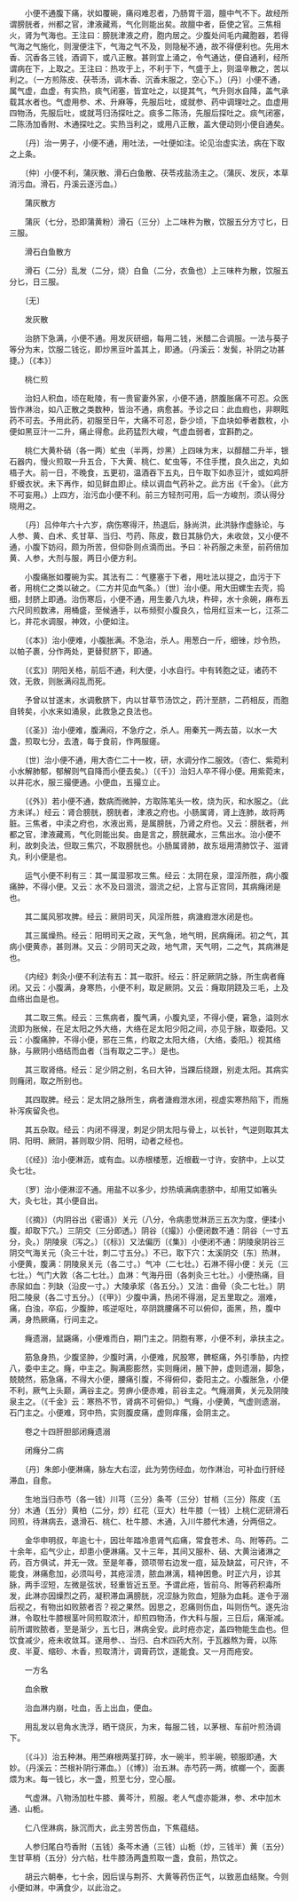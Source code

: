 <!-- { "loadSidebar": true } -->
　　小便不通腹下痛，状如覆碗，痛闷难忍者，乃肠胃干涸，膻中气不下。故经所谓膀胱者，州都之官，津液藏焉，气化则能出矣。故膻中者，臣使之官。三焦相火，肾为气海也。王注曰：膀胱津液之府，胞内居之。少腹处间毛内藏胞器，若得气海之气施化，则溲便注下，气海之气不及，则隐秘不通，故不得便利也。先用木香、沉香各三钱，酒调下，或八正散。甚则宜上涌之，令气通达，便自通利，经所谓病在下，上取之。王注曰：热攻于上，不利于下，气盛于上，则温辛散之，苦以利之。（一方煎陈皮、茯苓汤，调木香、沉香末服之，空心下。）〔丹〕小便不通，属气虚，血虚，有实热，痰气闭塞，皆宜吐之，以提其气，气升则水自降，盖气承载其水者也。气虚用参、术、升麻等，先服后吐，或就参、药中调理吐之。血虚用四物汤，先服后吐，或就芎归汤探吐之。痰多二陈汤，先服后探吐之。痰气闭塞，二陈汤加香附、木通探吐之。实热当利之，或用八正散，盖大便动则小便自通矣。

　　〔丹〕治一男子，小便不通，用吐法，一吐便如注。论见治虚实法，病在下取之上条。

　　〔仲〕小便不利，蒲灰散、滑石白鱼散、茯苓戎盐汤主之。（蒲灰、发灰，本草消污血。滑石，丹溪云逐污血。）

　　蒲灰散方

　　蒲灰（七分，恐即蒲黄粉）滑石（三分）上二味杵为散，饮服五分方寸匕，日三服。

　　滑石白鱼散方

　　滑石（二分）乱发（二分，烧）白鱼（二分，衣鱼也）上三味杵为散，饮服五分匕，日三服。

　　〔无〕

　　发灰散

　　治脐下急满，小便不通。用发灰研细，每用二钱，米醋二合调服。一法与葵子等分为末，饮服二钱讫，即炒黑豆叶盖其上，即通。（丹溪云：发鬓，补阴之功甚捷。）〔《本》〕

　　桃仁煎

　　治妇人积血，顷在毗陵，有一贵宦妻外家，小便不通，脐腹胀痛不可忍。众医皆作淋治，如八正散之类数种，皆治不通，病愈甚。予诊之曰：此血瘕也，非瞑眩药不可去。予用此药，初服至日午，大痛不可忍，卧少顷，下血块如拳者数枚，小便如黑豆汁一二升，痛止得愈。此药猛烈大峻，气虚血弱者，宜斟酌之。

　　桃仁大黄朴硝（各一两）虻虫（半两，炒黑）上四味为末，以醇醋二升半，银石器内，慢火煎取一升五合，下大黄、桃仁、虻虫等，不住手搅，良久出之，丸如梧子大。前一日，不晚食，五更初，温酒吞下五丸，日午取下如赤豆汁，或如鸡肝虾蟆衣状。未下再作，如见鲜血即止。续以调血气药补之。此方出《千金》。（此方不可妄用。）上四方，治污血小便不利。前三方轻剂可用，后一方峻剂，须认得分晓用之。

　　〔丹〕吕仲年六十六岁，病伤寒得汗，热退后，脉尚洪，此洪脉作虚脉论，与人参、黄、白术、炙甘草、当归、芍药、陈皮，数日其脉仍大，未收敛，又小便不通，小腹下妨闷，颇为所苦，但仰卧则点滴而出。予曰：补药服之未至，前药倍加黄、人参，大剂与服，两日小便方利。

　　小腹痛胀如覆碗为实。其法有二：气壅塞于下者，用吐法以提之，血污于下者，用桃仁之类以破之。（二方并见血气条。）〔世〕治小便。用大田螺生去壳，捣细，封脐上即通。治伤寒后，小便不通，用生姜八九块，杵碎，水十余碗，麻布五六尺同煎数沸，用桶盛，至候通手，以布频熨小腹良久，恰用红豆末一匕，江茶二匕，井花水调服，神效，小便如注。

　　〔《本》〕治小便难，小腹胀满。不急治，杀人。用葱白一斤，细锉，炒令热，以帕子裹，分作两处，更替熨脐下，即通。

　　〔《玄》〕阴阳关格，前后不通，利大便，小水自行。中有转胞之证，诸药不效，无救，则胀满闷乱而死。

　　予曾以甘遂末，水调敷脐下，内以甘草节汤饮之，药汁至脐，二药相反，而胞自转矣，小水来如涌泉，此救急之良法也。

　　〔《圣》〕治小便难，腹满闷，不急疗之，杀人。用秦艽一两去苗，以水一大盏，煎取七分，去渣，每于食前，作两服瘥。

　　〔世〕治小便不通，用大杏仁二十一枚，研，水调分作二服效。（杏仁、紫菀利小水解肺郁，郁解则气自降而小便去矣。）〔《千》〕治妇人卒不得小便。用紫菀末，以井花水，服三撮便通。小便血，五撮立止。

　　〔《外》〕若小便不通，数病而微肿，方取陈笔头一枚，烧为灰，和水服之。（此方未详。）经云：肾合膀胱，膀胱者，津液之府也。小肠属肾，肾上连肺，故将两脏。三焦者，中渎之府也，水液出焉，是属膀胱，乃肾之府也。又云：膀胱者，州都之官，津液藏焉，气化则能出矣。由是言之，膀胱藏水，三焦出水。治小便不利，故刺灸法，但取三焦穴，不取膀胱也。小肠属肾肺，故东垣用清肺饮子、滋肾丸，利小便是也。

　　运气小便不利有三：其一属湿邪攻三焦。经云：太阴在泉，湿淫所胜，病小腹痛肿，不得小便。又云：水不及曰涸流，涸流之纪，上宫与正宫同，其病癃闭是也。

　　其二属风邪攻脾。经云：厥阴司天，风淫所胜，病溏瘕泄水闭是也。

　　其三属燥热。经云：阳明司天之政，天气急，地气明，民病癃闭。初之气，其病小便黄赤，甚则淋。又云：少阴司天之政，地气肃，天气明，二之气，其病淋是也。

　　《内经》刺灸小便不利法有五：其一取肝。经云：肝足厥阴之脉，所生病者癃闭。又云：小腹满，身寒热，小便不利，取足厥阴。又云：癃取阴跷及三毛，上及血络出血是也。

　　其二取三焦。经云：三焦病者，腹气满，小腹丸坚，不得小便，窘急，溢则水流即为胀候，在足太阳之外大络，大络在足太阳少阳之间，亦见于脉，取委阳。又云：小腹痛肿，不得小便，邪在三焦，约取之太阳大络，（大络，委阳。）视其络脉，与厥阴小络结而血者（当有取之二字。）是也。

　　其三取肾络。经云：足少阴之别，名曰大钟，当踝后绕跟，别走太阳。其病实则癃闭，取之所别也。

　　其四取脾。经云：足太阴之脉所生，病者溏瘕泄水闭，视虚实寒热陷下，而施补泻疾留灸也。

　　其五杂取。经云：内闭不得溲，刺足少阴太阳与骨上，以长针，气逆则取其太阴、阳明、厥阴，甚则取少阴、阳明，动者之经也。

　　〔《经》〕治小便淋沥，或有血。以赤根楼葱，近根截一寸许，安脐中，上以艾灸七壮。

　　〔罗〕治小便淋涩不通。用盐不以多少，炒热填满病患脐中，却用艾如箸头大，灸七壮，其小便自出。

　　〔《摘》〕（内阴谷出《密语》）关元（八分，令病患觉淋沥三五次为度，便揉小腹，却取下穴。）三阴交（三分即透。）阴谷〔《撮》〕小便闭数不通：阴谷（一寸五分，灸。）阴陵泉（泻之。）〔《标》〕又法偏历〔《集》〕小便闭不通：阴陵泉阴谷三阴交气海关元（灸三十壮，刺二寸五分。）不已，取下穴：太溪阴交〔东〕热淋，小便黄，腹满：阴陵泉关元（各二寸。）气冲（二七壮。）石淋不得小便：关元（三七壮。）气门大敦（各二七壮。）血淋：气海丹田（各刺灸三七壮。）小便热痛，目赤尿如血：列缺（沿皮一寸。）大陵承浆（各五分。）又法：曲骨（灸二七壮。）阴阳二陵泉（各二寸五分。）〔《甲》〕少腹中满，热闭不得溺，足五里取之。溺难，痛，白浊，卒疝，少腹肿，咳逆呕吐，卒阴跳腰痛不可以俯仰，面黑，热，腹中满，身热厥痛，行间主之。

　　癃遗溺，鼠鼷痛，小便难而白，期门主之。阴胞有寒，小便不利，承扶主之。

　　筋急身热，少腹坚肿，少腹时满，小便难，尻股寒，髀枢痛，外引季胁，内控八，委中主之。癃，中主之。胸满膨膨然，实则癃闭，腋下肿，虚则遗溺，脚急，兢兢然，筋急痛，不得大小便，腰痛引腹，不得俯仰，委阳主之。小腹胀急，小便不利，厥气上头巅，满谷主之。劳痹小便赤难，前谷主之。气癃溺黄，关元及阴陵泉主之。（《千金》云：寒热不节，肾病不可俯仰。）气癃，小便黄，气虚则遗溺，石门主之。小便难，窍中热，实则腹皮痛，虚则痒瘙，会阴主之。

　　卷之十四肝胆部闭癃遗溺

　　闭癃分二病

　　〔丹〕朱郎小便淋痛，脉左大右涩，此为劳伤经血，勿作淋治，可补血行肝经滞血，自愈。

　　生地当归赤芍（各一钱）川芎（三分）条芩（三分）甘梢（三分）陈皮（五分）木通（五分）黄柏（二分，炒）红花（豆大）杜牛膝（一钱）上桃仁泥研滑石同煎，待淋病去，退滑石、桃仁、杜牛膝、木通，入川牛膝代木通，分两倍之。

　　金华申明叔，年逾七十，因壮年踏冷患肾气疝痛，常食苍术、乌、附等药。二十余年，疝气少止，却患小便淋痛。又十三年，其间又服朴、硝、大黄治诸淋之药，百方俱试，并无一效。至是年春，颈项带右边发一疽，延及缺盆，可尺许，不能食，淋痛愈加，必须叫号，其疮淫溃，脓血淋漓，精神困惫。时正六月，诊其脉，两手涩短，左微是弦状，轻重皆近五至。予谓此疮，皆前乌、附等药积毒所发，此淋亦因燥烈之药，凝积滞血满膀胱，况涩脉为败血，短脉为血耗。遂令于溺后视之，有物出如败脓者否？视之果然。因思之，忍痛则伤血，叫则伤气。遂先治淋，令取杜牛膝根茎叶同煎取浓汁，却煎四物汤，作大料与服，三日后，痛渐减。前所谓败脓者，至是渐少，五七日，淋病全安。此时疮亦定，盖四物能生血也。但饮食减少，疮未收敛耳。遂用参、、当归、白术四药大剂，于瓦器熬为膏，以陈皮、半夏、缩砂、木香，煎取清汁，调膏药饮，遂能食。又一月而疮安。

　　一方名

　　血余散

　　治血淋内崩，吐血，舌上出血，便血。

　　用乱发以皂角水洗浮，晒干烧灰，为末，每服二钱，以茅根、车前叶煎汤调下。

　　〔《斗》〕治五种淋。用苎麻根两茎打碎，水一碗半，煎半碗，顿服即通，大妙。（丹溪云：苎根补阴行滞血。）〔《博》〕治五淋。赤芍药一两，槟榔一个，面裹煨为末。每一钱匕，水一盏，煎至七分，空心服。

　　气虚淋。八物汤加杜牛膝、黄芩汁，煎服。老人气虚亦能淋，参、术中加木通、山栀。

　　仁八侄淋病，脉沉而大，此主劳苦伤血，下焦蕴结。

　　人参归尾白芍香附（五钱）条芩木通（三钱）山栀（炒，三钱半）黄（五分）生甘草梢（五分）分六帖，杜牛膝汤两盏煎取一盏，食前，热饮之。

　　胡云六朝奉，七十余，因后误与荆芥、大黄等药伤正气，以致恶血结聚。今则小便如淋，中满食少，以此治之。
